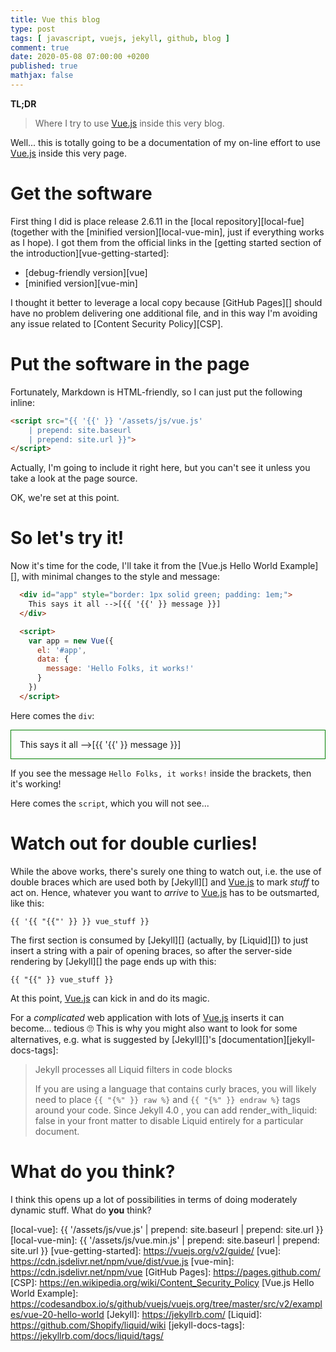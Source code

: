 ```yaml
---
title: Vue this blog
type: post
tags: [ javascript, vuejs, jekyll, github, blog ]
comment: true
date: 2020-05-08 07:00:00 +0200
published: true
mathjax: false
---
```


**TL;DR**

> Where I try to use [Vue.js][] inside this very blog.

Well... this is totally going to be a documentation of my on-line effort
to use [Vue.js][] inside this very page.

# Get the software

First thing I did is place release 2.6.11 in the [local
repository][local-fue] (together with the [minified
version][local-vue-min], just if everything works as I hope). I got them
from the official links in the [getting started section of the
introduction][vue-getting-started]:

- [debug-friendly version][vue]
- [minified version][vue-min]

I thought it better to leverage a local copy because [GitHub Pages][]
should have no problem delivering one additional file, and in this way
I'm avoiding any issue related to [Content Security Policy][CSP].

# Put the software in the page

Fortunately, Markdown is HTML-friendly, so I can just put the following
inline:

```html
<script src="{{ '{{' }} '/assets/js/vue.js'
    | prepend: site.baseurl
    | prepend: site.url }}">
</script>
```

Actually, I'm going to include it right here, but you can't see it
unless you take a look at the page source.

<script src="{% link assets/js/vue.js %}"></script>

OK, we're set at this point.

# So let's try it!

Now it's time for the code, I'll take it from the [Vue.js Hello World
Example][], with minimal changes to the style and message:

```html
  <div id="app" style="border: 1px solid green; padding: 1em;">
    This says it all -->[{{ '{{' }} message }}]
  </div>

  <script>
    var app = new Vue({
      el: '#app',
      data: {
        message: 'Hello Folks, it works!'
      }
    })
  </script>
```

Here comes the `div`:

<div id="app" style="border: 1px solid green; padding: 1em;">
  This says it all -->[{{ '{{' }} message }}]
</div>

If you see the message `Hello Folks, it works!` inside the brackets,
then it's working!

Here comes the `script`, which you will not see...

<script>
  var app = new Vue({
    el: '#app',
    data: {
      message: 'Hello Folks, it works!'
    }
  })
</script>

# Watch out for double curlies!

While the above works, there's surely one thing to watch out, i.e. the
use of double braces which are used both by [Jekyll][] and [Vue.js][] to
mark *stuff* to act on. Hence, whatever you want to *arrive* to
[Vue.js][] has to be outsmarted, like this:

```text
{{ '{{ "{{"' }} }} vue_stuff }}
```

The first section is consumed by [Jekyll][] (actually, by [Liquid][]) to
just insert a string with a pair of opening braces, so after the
server-side rendering by [Jekyll][] the page ends up with this:

```
{{ "{{" }} vue_stuff }}
```

At this point, [Vue.js][] can kick in and do its magic.

For a *complicated* web application with lots of [Vue.js][] inserts it
can become... tedious 🙄 This is why you might also want to look for
some alternatives, e.g. what is suggested by [Jekyll][]'s
[documentation][jekyll-docs-tags]:

> Jekyll processes all Liquid filters in code blocks
>
> If you are using a language that contains curly braces, you will
> likely need to place `{{ "{%" }} raw %}` and `{{ "{%" }} endraw %}`
> tags around your code. Since Jekyll 4.0 , you can add
> render_with_liquid: false in your front matter to disable Liquid
> entirely for a particular document.

# What do you think?

I think this opens up a lot of possibilities in terms of doing
moderately dynamic stuff. What do **you** think?


[Vue.js]: https://vuejs.org/
[local-vue]: {{ '/assets/js/vue.js' | prepend: site.baseurl | prepend: site.url }}
[local-vue-min]: {{ '/assets/js/vue.min.js' | prepend: site.baseurl | prepend: site.url }}
[vue-getting-started]: https://vuejs.org/v2/guide/
[vue]: https://cdn.jsdelivr.net/npm/vue/dist/vue.js
[vue-min]: https://cdn.jsdelivr.net/npm/vue
[GitHub Pages]: https://pages.github.com/
[CSP]: https://en.wikipedia.org/wiki/Content_Security_Policy
[Vue.js Hello World Example]: https://codesandbox.io/s/github/vuejs/vuejs.org/tree/master/src/v2/examples/vue-20-hello-world
[Jekyll]: https://jekyllrb.com/
[Liquid]: https://github.com/Shopify/liquid/wiki
[jekyll-docs-tags]: https://jekyllrb.com/docs/liquid/tags/
